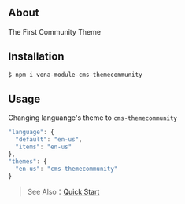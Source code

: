 ## About

The First Community Theme

## Installation

```bash
$ npm i vona-module-cms-themecommunity
```

## Usage

Changing languange's theme to `cms-themecommunity`

```javascript
"language": {
  "default": "en-us",
  "items": "en-us"
},
"themes": {
  "en-us": "cms-themecommunity"
}
```

> See Also：[Quick Start](https://cabloy.com/articles/557b4631f1114cc2880d2775a1670d1c.html)
